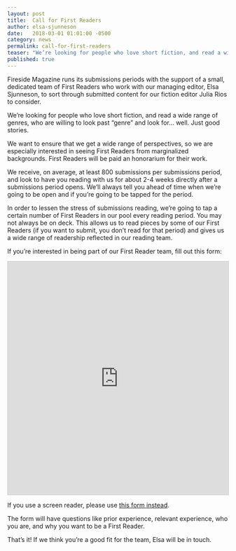 ```yaml
---
layout: post
title:  Call for First Readers
author: elsa-sjunneson
date:   2018-03-01 01:01:00 -0500
category: news
permalink: call-for-first-readers
teaser: "We’re looking for people who love short fiction, and read a wide range of genres, who are willing to look past “genre” and look for... well. Just good stories."
published: true
---
```


Fireside Magazine runs its submissions periods with the support of a small, dedicated team of First Readers who work with our managing editor, Elsa Sjunneson, to sort through submitted content for our fiction editor Julia Rios to consider.

We’re looking for people who love short fiction, and read a wide range of genres, who are willing to look past “genre” and look for... well. Just good stories.

We want to ensure that we get a wide range of perspectives, so we are especially interested in seeing First Readers from marginalized backgrounds. First Readers will be paid an honorarium for their work.

We receive, on average, at least 800 submissions per submissions period, and look to have you reading with us for about 2-4 weeks directly after a submissions period opens. We’ll always tell you ahead of time when we’re going to be open and if you’re going to be tapped for the period.

In order to lessen the stress of submissions reading, we’re going to tap a certain number of First Readers in our pool every reading period. You may not always be on deck. This allows us to read pieces by some of our First Readers (if you want to submit, you don’t read for that period) and gives us a wide range of readership reflected in our reading team.

If you’re interested in being part of our First Reader team, fill out this form:

<iframe class="airtable-embed" src="https://airtable.com/embed/shrvgZBvwxj0g0uiD?backgroundColor=red" frameborder="0" onmousewheel="" width="100%" height="533" style="background: transparent; border: 1px solid #ccc;"></iframe>

If you use a screen reader, please use [this form instead](https://goo.gl/forms/GizYIt5VhlhiYFdA2).

The form will have questions like prior experience, relevant experience, who you are, and why you want to be a First Reader.

That’s it! If we think you’re a good fit for the team, Elsa will be in touch.
